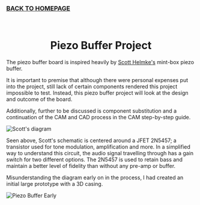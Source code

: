 ### [BACK TO HOMEPAGE](https://ejwilcoxprojects.github.io)

<br>

<h1 align="center">Piezo Buffer Project</h1>




The piezo buffer board is inspired heavily by [Scott Helmke's](http://scotthelmke.com/Mint-box-buffer.html) mint-box piezo buffer.

It is important to premise that although there were personal expenses put into the project, still lack of certain components rendered this project impossible to test. Instead, this piezo buffer project will look at the design and outcome of the board. 

Additionally, further to be discussed is component substitution and a continuation of the CAM and CAD process in the CAM step-by-step guide.

![Scott's diagram](https://i.ibb.co/zFz0LWb/Mint-box-buffer-schematic.jpg)

Seen above, Scott's schematic is centered around a JFET 2N5457; a transistor used for tone modulation, amplification and more. In a simplified way to understand this circuit, the audio signal travelling through has a gain switch for two different options. The 2N5457 is used to retain bass and maintain a better level of fidelity than without any pre-amp or buffer.

Misunderstanding the diagram early on in the process, I had created an initial large prototype with a 3D casing.

![Piezo Buffer Early](https://i.ibb.co/Mn0X93Z/piezob-buffer-holder-2-2022-Jul-31-10-32-46-AM-000-Customized-View4599899894-png-alpha.png)




